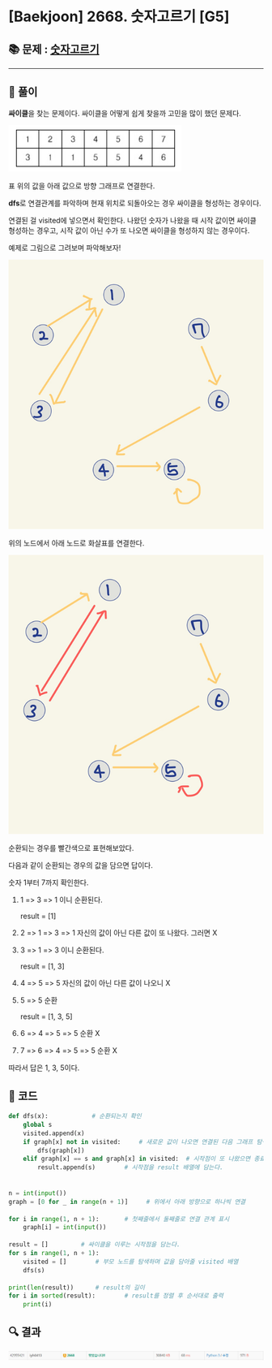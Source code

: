 # [Baekjoon] 2668. 숫자고르기 [G5]

## 📚 문제 : [숫자고르기](https://www.acmicpc.net/problem/2668)

---

## 📖 풀이

**싸이클**을 찾는 문제이다. 싸이클을 어떻게 쉽게 찾을까 고민을 많이 했던 문제다.

![image-20220507154006776](README.assets/image-20220507154006776.png)

표 위의 값을 아래 값으로 방향 그래프로 연결한다. 

**dfs**로 연결관계를 파악하며 현재 위치로 되돌아오는 경우 싸이클을 형성하는 경우이다.

연결된 걸 visited에 넣으면서 확인한다. 나왔던 숫자가 나왔을 때 시작 값이면 싸이클 형성하는 경우고, 시작 값이 아닌 수가 또 나오면 싸이클을 형성하지 않는 경우이다.

예제로 그림으로 그려보며 파악해보자!

![image-20220507153659391](README.assets/image-20220507153659391.png)

위의 노드에서 아래 노드로 화살표를 연결한다.

![image-20220507153713068](README.assets/image-20220507153713068.png)

순환되는 경우를 빨간색으로 표현해보았다.

다음과 같이 순환되는 경우의 값을 담으면 답이다.

숫자 1부터 7까지 확인한다.

1. 1 => 3 => 1 이니 순환된다. 

   result = [1]

2. 2 => 1 => 3 => 1 자신의 값이 아닌 다른 값이 또 나왔다. 그러면 X

3. 3 => 1 => 3 이니 순환된다.

   result = [1, 3]

4. 4 => 5 => 5 자신의 값이 아닌 다른 값이 나오니 X

5. 5 => 5 순환

   result = [1, 3, 5]

6. 6 => 4 => 5 => 5 순환 X
7. 7 => 6 => 4 => 5 => 5 순환 X

따라서 답은 1, 3, 5이다.

## 📒 코드

```python
def dfs(x):            # 순환되는지 확인
    global s
    visited.append(x)
    if graph[x] not in visited:     # 새로운 값이 나오면 연결된 다음 그래프 탐색
        dfs(graph[x])
    elif graph[x] == s and graph[x] in visited:  # 시작점이 또 나왔으면 종료
        result.append(s)        # 시작점을 result 배열에 담는다.


n = int(input())
graph = [0 for _ in range(n + 1)]     # 위에서 아래 방향으로 하나씩 연결

for i in range(1, n + 1):       # 첫째줄에서 둘째줄로 연결 관계 표시
    graph[i] = int(input())

result = []         # 싸이클을 이루는 시작점을 담는다.
for s in range(1, n + 1):
    visited = []        # 부모 노드를 탐색하며 값을 담아줄 visited 배열
    dfs(s)
        
print(len(result))      # result의 길이
for i in sorted(result):        # result를 정렬 후 순서대로 출력
    print(i)
```

## 🔍 결과

![image-20220507154644624](README.assets/image-20220507154644624.png)
